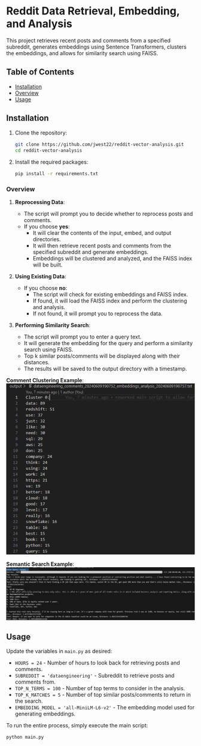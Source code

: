# Reddit Data Retrieval, Embedding, and Analysis

This project retrieves recent posts and comments from a specified subreddit, generates embeddings using Sentence Transformers, clusters the embeddings, and allows for similarity search using FAISS.

## Table of Contents
- [Installation](#installation)
- [Overview](#overview)
- [Usage](#usage)

## Installation

1. Clone the repository:
    ```bash
    git clone https://github.com/jwest22/reddit-vector-analysis.git
    cd reddit-vector-analysis
    ```

2. Install the required packages:
    ```bash
    pip install -r requirements.txt
    ```

### Overview

1. **Reprocessing Data**:
    * The script will prompt you to decide whether to reprocess posts and comments.
    * If you choose **yes**:
        * It will clear the contents of the input, embed, and output directories.
        * It will then retrieve recent posts and comments from the specified subreddit and generate embeddings.
        * Embeddings will be clustered and analyzed, and the FAISS index will be built.

2. **Using Existing Data**:
    * If you choose **no**:
        * The script will check for existing embeddings and FAISS index.
        * If found, it will load the FAISS index and perform the clustering and analysis.
        * If not found, it will prompt you to reprocess the data.

3. **Performing Similarity Search**:
    * The script will prompt you to enter a query text.
    * It will generate the embedding for the query and perform a similarity search using FAISS.
    * Top k similar posts/comments will be displayed along with their distances.
    * The results will be saved to the output directory with a timestamp.

**Comment Clustering Example**:
<br>
![Description of Image](comment-cluster-example.png)

**Semantic Search Example**:
<br>
![Description of Image](semantic-search-example.png)

## Usage

Update the variables in `main.py` as desired:
* `HOURS = 24` - Number of hours to look back for retrieving posts and comments.
* `SUBREDDIT = 'dataengineering'` - Subreddit to retrieve posts and comments from.
* `TOP_N_TERMS = 100` - Number of top terms to consider in the analysis.
* `TOP_K_MATCHES = 5` - Number of top similar posts/comments to return in the search.
* `EMBEDDING_MODEL = 'all-MiniLM-L6-v2'` - The embedding model used for generating embeddings.

To run the entire process, simply execute the main script:

```bash
python main.py
```

